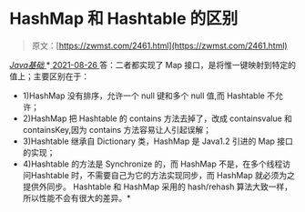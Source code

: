<!--yml
category: 未分类
date: 0001-01-01 00:00:00
--->

# HashMap 和 Hashtable 的区别

> 原文：[https://zwmst.com/2461.html](https://zwmst.com/2461.html)

   [ *Java基础* ](https://zwmst.com/java%e5%9f%ba%e7%a1%80)*[ <time datetime="2021-08-26T10:47:49+08:00"> 2021-08-26 </time> ](https://zwmst.com/2461.html)  答：二者都实现了 Map 接口，是将惟一键映射到特定的值上；主要区别在于：

*   1)HashMap 没有排序，允许一个 null 键和多个 null 值,而 Hashtable 不允许；
*   2)HashMap 把 Hashtable 的 contains 方法去掉了，改成 containsvalue 和containsKey,因为 contains 方法容易让人引起误解；
*   3)Hashtable 继承自 Dictionary 类，HashMap 是 Java1.2 引进的 Map 接口的实现；
*   4)Hashtable 的方法是 Synchronize 的，而 HashMap 不是，在多个线程访问Hashtable 时，不需要自己为它的方法实现同步，而 HashMap 就必须为之提供外同步。
    Hashtable 和 HashMap 采用的 hash/rehash 算法大致一样，所以性能不会有很大的差异。*